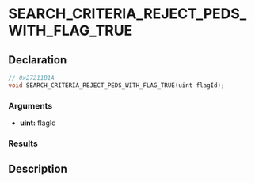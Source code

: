 # SEARCH_CRITERIA_REJECT_PEDS_WITH_FLAG_TRUE

## Declaration
```cpp
// 0x27211B1A
void SEARCH_CRITERIA_REJECT_PEDS_WITH_FLAG_TRUE(uint flagId);
```

### Arguments
- **uint:** flagId

### Results

## Description
